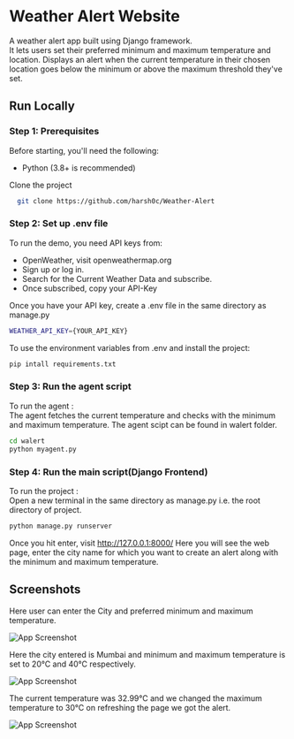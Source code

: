 
# Weather Alert Website

A weather alert app built using Django framework.  
It lets users set their preferred minimum and maximum temperature and location. 
Displays an alert when the current temperature in their chosen
location goes below the minimum or above the maximum threshold they've set.  

## Run Locally

### Step 1: Prerequisites
Before starting, you'll need the following:
* Python (3.8+ is recommended)

Clone the project
```bash
  git clone https://github.com/harsh0c/Weather-Alert
```

### Step 2: Set up .env file
To run the demo, you need API keys from:
* OpenWeather, visit openweathermap.org
* Sign up or log in.
* Search for the Current Weather Data and subscribe.
* Once subscribed, copy your API-Key

Once you have your API key, create a .env file in the same directory as manage.py
```bash
WEATHER_API_KEY={YOUR_API_KEY}
```

To use the environment variables from .env and install the project:
```bash
pip intall requirements.txt
```
### Step 3: Run the agent script
To run the agent :  
The agent fetches the current temperature and checks with the minimum and maximum temperature.
The agent scipt can be found in walert folder.
```bash
cd walert
python myagent.py
```

### Step 4: Run the main script(Django Frontend)
To run the project :  
Open a new terminal in the same directory as manage.py i.e. the root directory of project.    
```bash
python manage.py runserver
```
Once you hit enter, visit http://127.0.0.1:8000/ 
Here you will see the web page, enter the city name for which you want to create an alert along with the minimum and maximum temperature.



## Screenshots


Here user can enter the City and preferred minimum and maximum temperature.  

![App Screenshot](https://i.imgur.com/6jHUsuj.png)  

Here the city entered is Mumbai and minimum and maximum temperature is set to 20℃ and 40℃ respectively.  

![App Screenshot](https://imgur.com/rDjBkOd.png)  



The current temperature was 32.99℃ and we changed the maximum temperature to 30℃ on refreshing the page we got the alert.  

![App Screenshot](https://imgur.com/YXg7A1f.png)
